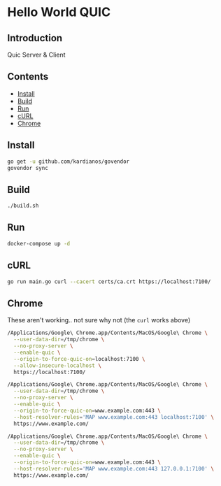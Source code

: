 # Hello World QUIC

## Introduction

Quic Server & Client

## Contents

- [Install](#install)
- [Build](#build)
- [Run](#run)
- [cURL](#curl)
- [Chrome](#chrome)

## Install

```bash
go get -u github.com/kardianos/govendor
govendor sync
```

## Build

```bash
./build.sh
```

## Run

```bash
docker-compose up -d
```

## cURL

```bash
go run main.go curl --cacert certs/ca.crt https://localhost:7100/
```

## Chrome

These aren't working.. not sure why not (the `curl` works above)

```bash
/Applications/Google\ Chrome.app/Contents/MacOS/Google\ Chrome \
  --user-data-dir=/tmp/chrome \
  --no-proxy-server \
  --enable-quic \
  --origin-to-force-quic-on=localhost:7100 \
  --allow-insecure-localhost \
  https://localhost:7100/

/Applications/Google\ Chrome.app/Contents/MacOS/Google\ Chrome \
  --user-data-dir=/tmp/chrome \
  --no-proxy-server \
  --enable-quic \
  --origin-to-force-quic-on=www.example.com:443 \
  --host-resolver-rules='MAP www.example.com:443 localhost:7100' \
  https://www.example.com/

/Applications/Google\ Chrome.app/Contents/MacOS/Google\ Chrome \
  --user-data-dir=/tmp/chrome \
  --no-proxy-server \
  --enable-quic \
  --origin-to-force-quic-on=www.example.com:443 \
  --host-resolver-rules='MAP www.example.com:443 127.0.0.1:7100' \
  https://www.example.com/
```
